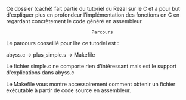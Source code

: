 Ce dossier (caché) fait partie du tutoriel du Rezal sur le C et a pour but
d'expliquer plus en profondeur l'implémentation des fonctions en C en regardant concrètement le code généré en assembleur.


                                    Parcours

Le parcours conseillé pour lire ce tutoriel est :

abyss.c -> plus_simple.s -> Makefile

Le fichier simple.c ne comporte rien d'intéressant mais est le support
d'explications dans abyss.c

Le Makefile vous montre accessoirement comment obtenir un fichier exécutable à
partir de code source en assembleur.
